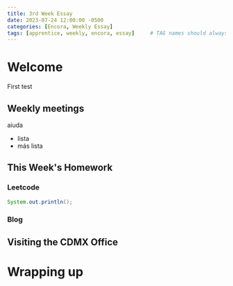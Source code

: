 ```yaml
---
title: 3rd Week Essay
date: 2023-07-24 12:00:00 -0500
categories: [Encora, Weekly Essay]
tags: [apprentice, weekly, encora, essay]     # TAG names should always be lowercase
---
```


# Welcome
First test
## Weekly meetings
aiuda
* lista
* más lista

## This Week's Homework

### Leetcode
```java
System.out.println();
```
### Blog

## Visiting the CDMX Office

# Wrapping up
